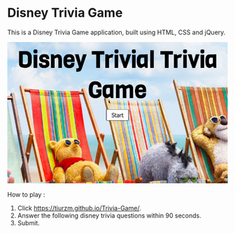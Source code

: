 # Disney Trivia Game

This is a Disney Trivia Game application, built using HTML, CSS and jQuery.

![Home Page](./assets/images/ttg.png)

How to play :
1. Click https://tiurzm.github.io/Trivia-Game/.
2. Answer the following disney trivia questions within 90 seconds.
3. Submit.

